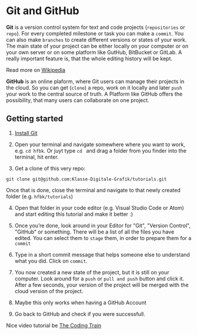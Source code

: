 # Git and GitHub

**Git** is a version control system for text and code projects (`repositories` or `repo`). For every completed milestone or task you can make a `commit`. You can also make `branches` to create different versions or states of your work. The main state of your project can be either locally on your computer or on your own server or on some platform like GutHub, BitBucket or GitLab. A really important feature is, that the whole editing history will be kept.

Read more on [Wikipedia](https://de.wikipedia.org/wiki/Git)

**GitHub** is an online plaform, where Git users can manage their projects in the cloud. So you can get (`clone`) a repo, work on it locally and later `push` your work to the central source of truth.
A Platform like GitHub offers the possibility, that many users can collaborate on one project.

## Getting started

1. [Install Git](https://git-scm.com/book/en/v2/Getting-Started-Installing-Git)

2. Open your terminal and navigate somewhere where you want to work, e.g. `cd hfbk`. Or juyt type `cd ` and drag a folder from you finder into the terminal, hit enter.

3. Get a clone of this very repo:
```
git clone git@github.com:Klasse-Digitale-Grafik/tutorials.git
```
Once that is done, close the terminal and navigate to that newly created folder (e.g. `hfbk/tutorials`)

4. Open that folder in your code editor (e.g. Visual Studio Code or Atom) and start editing this tutorial and make it better :)

5. Once you’re done, look around in your Editor for "Git", "Version Control", "GitHub" or something. There will be a list of all the files you have edited. You can select them to `stage` them, in order to prepare them for a `commit`

6. Type in a short commit message that helps someone else to understand what you did. Click on `commit`.

7. You now created a new state of the project, but it is still on your computer. Look around for a `push` or `pull and push` button and click it. After a few seconds, your version of the project will be merged with the cloud version of the project.

8. Maybe this only works when having a GitHub Account

9. Go back to GitHub and check if you were successfull.

Nice video tutorial be [The Coding Train](https://www.youtube.com/playlist?list=PLRqwX-V7Uu6ZF9C0YMKuns9sLDzK6zoiV)
